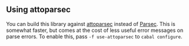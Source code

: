 ## Using attoparsec
You can build this library against
[attoparsec](http://hackage.haskell.org/package/attoparsec) instead of
[Parsec](http://hackage.haskell.org/package/parsec).  This is somewhat faster,
but comes at the cost of less useful error messages on parse errors.  To enable
this, pass `-f use-attoparsec` to `cabal configure`.
